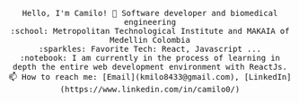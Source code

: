 <p align="center">
  <br>
  <samp>
    Hello, I'm Camilo! 👋
    Software developer and biomedical engineering<br>
    :school: Metropolitan Technological Institute and MAKAIA of Medellin Colombia<br>
    :sparkles: Favorite Tech: React, Javascript ... <br>
    :notebook: I am currently in the process of learning in depth the entire web development environment with ReactJs.<br>
    📫 How to reach me: [Email](kmilo8433@gmail.com), [LinkedIn](https://www.linkedin.com/in/camilo0/)  
    
  </samp>
</p>
